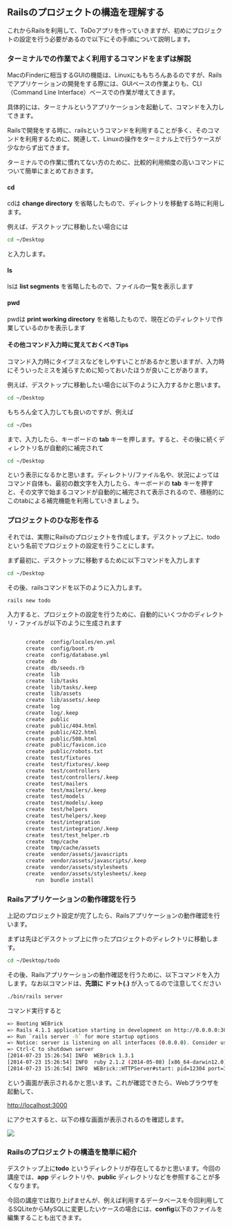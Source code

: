## Railsのプロジェクトの構造を理解する

これからRailsを利用して、ToDoアプリを作っていきますが、初めにプロジェクトの設定を行う必要があるので以下にその手順について説明します。

### ターミナルでの作業でよく利用するコマンドをまずは解説

MacのFinderに相当するGUIの機能は、Linuxにももちろんあるのですが、Railsでアプリケーションの開発をする際には、GUIベースの作業よりも、CLI（Command Line Interface）ベースでの作業が増えてきます。

具体的には、ターミナルというアプリケーションを起動して、コマンドを入力してきます。

Railsで開発をする時に、railsというコマンドを利用することが多く、そのコマンドを利用するために、関連して、Linuxの操作をターミナル上で行うケースが少なからず出てきます。

ターミナルでの作業に慣れてない方のために、比較的利用頻度の高いコマンドについて簡単にまとめておきます。

#### cd

cdは **change directory** を省略したもので、ディレクトリを移動する時に利用します。

例えば、デスクトップに移動したい場合には

```sh
cd ~/Desktop
```

と入力します。

#### ls

lsは **list segments** を省略したもので、ファイルの一覧を表示します


#### pwd

pwdは **print working directory** を省略したもので、現在どのディレクトリで作業しているのかを表示します


#### その他コマンド入力時に覚えておくべきTips

コマンド入力時にタイプミスなどをしやすいことがあるかと思いますが、入力時にそういったミスを減らすために知っておいたほうが良いことがあります。

例えば、デスクトップに移動したい場合に以下のように入力するかと思います。

```sh
cd ~/Desktop
```

もちろん全て入力しても良いのですが、例えば

```sh
cd ~/Des
```

まで、入力したら、キーボードの **tab** キーを押します。すると、その後に続くディレクトリ名が自動的に補完されて

```sh
cd ~/Desktop
```

という表示になるかと思います。ディレクトリ/ファイル名や、状況によってはコマンド自体も、最初の数文字を入力したら、キーボードの **tab** キーを押すと、その文字で始まるコマンドが自動的に補完されて表示されるので、積極的にこのtabによる補完機能を利用していきましょう。


### プロジェクトのひな形を作る

それでは、実際にRailsのプロジェクトを作成します。デスクトップ上に、todoという名前でプロジェクトの設定を行うことにします。

まず最初に、デスクトップに移動するために以下コマンドを入力します

```sh
cd ~/Desktop
```

その後、railsコマンドを以下のように入力します。

```sh
rails new todo

```

入力すると、プロジェクトの設定を行うために、自動的にいくつかのディレクトリ・ファイルが以下のように生成されます

```sh

      create  config/locales/en.yml
      create  config/boot.rb
      create  config/database.yml
      create  db
      create  db/seeds.rb
      create  lib
      create  lib/tasks
      create  lib/tasks/.keep
      create  lib/assets
      create  lib/assets/.keep
      create  log
      create  log/.keep
      create  public
      create  public/404.html
      create  public/422.html
      create  public/500.html
      create  public/favicon.ico
      create  public/robots.txt
      create  test/fixtures
      create  test/fixtures/.keep
      create  test/controllers
      create  test/controllers/.keep
      create  test/mailers
      create  test/mailers/.keep
      create  test/models
      create  test/models/.keep
      create  test/helpers
      create  test/helpers/.keep
      create  test/integration
      create  test/integration/.keep
      create  test/test_helper.rb
      create  tmp/cache
      create  tmp/cache/assets
      create  vendor/assets/javascripts
      create  vendor/assets/javascripts/.keep
      create  vendor/assets/stylesheets
      create  vendor/assets/stylesheets/.keep
         run  bundle install
```


### Railsアプリケーションの動作確認を行う

上記のプロジェクト設定が完了したら、Railsアプリケーションの動作確認を行います。

まずは先ほどデスクトップ上に作ったプロジェクトのディレクトリに移動します。

```sh
cd ~/Desktop/todo
```

その後、Railsアプリケーションの動作確認を行うために、以下コマンドを入力します。なお以コマンドは、**先頭に ドット(.)** が入ってるので注意してください

```sh
./bin/rails server
```

コマンド実行すると

```sh
=> Booting WEBrick
=> Rails 4.1.1 application starting in development on http://0.0.0.0:3000
=> Run `rails server -h` for more startup options
=> Notice: server is listening on all interfaces (0.0.0.0). Consider using 127.0.0.1 (--binding option)
=> Ctrl-C to shutdown server
[2014-07-23 15:26:54] INFO  WEBrick 1.3.1
[2014-07-23 15:26:54] INFO  ruby 2.1.2 (2014-05-08) [x86_64-darwin12.0]
[2014-07-23 15:26:54] INFO  WEBrick::HTTPServer#start: pid=12304 port=3000
````

という画面が表示されるかと思います。これが確認できたら、Webブラウザを起動して、

[http://localhost:3000](http://localhost:3000)

にアクセスすると、以下の様な画面が表示されるのを確認します。

![](../image/shot-2014-07-23-15.24.48.png)


### Railsのプロジェクトの構造を簡単に紹介

デスクトップ上に**todo** というディレクトリが存在してるかと思います。今回の講座では、**app** ディレクトリや、**public** ディレクトリなどを参照することが多くなります。

今回の講座では取り上げませんが、例えば利用するデータベースを今回利用してるSQLiteからMySQLに変更したいケースの場合には、**config**以下のファイルを編集することも出てきます。
